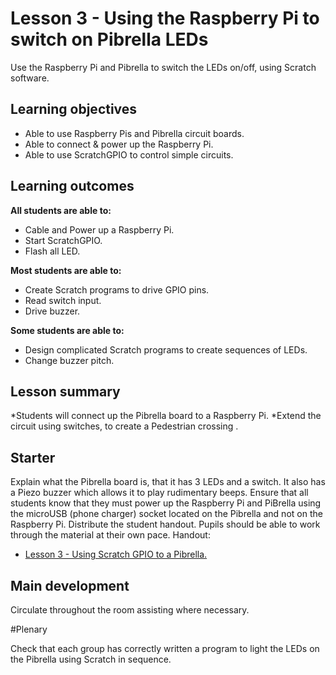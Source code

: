 # Lesson 3 - Using the Raspberry Pi to switch on Pibrella LEDs

Use the Raspberry Pi and Pibrella to switch the LEDs on/off, using Scratch software.

## Learning objectives

- Able to use Raspberry Pis and Pibrella circuit boards.
- Able to connect & power up the Raspberry Pi.
- Able to use ScratchGPIO to control simple circuits.

## Learning outcomes

**All students are able to:**

* Cable and Power up a Raspberry Pi.
* Start ScratchGPIO.
* Flash all LED.

**Most students are able to:**

* Create Scratch programs to drive GPIO pins.
* Read switch input.
* Drive buzzer.

**Some students are able to:**

* Design complicated Scratch programs to create sequences of LEDs.
* Change buzzer pitch.


## Lesson summary

*Students will connect up the Pibrella board to a Raspberry Pi.
*Extend the circuit using switches, to create a Pedestrian crossing .

## Starter

Explain what the Pibrella board is, that it has 3 LEDs and a switch. It also has a Piezo buzzer which allows it to play rudimentary beeps. Ensure that all students know that they must power up the Raspberry Pi and PiBrella using the microUSB (phone charger) socket located on the Pibrella and not on the Raspberry Pi.
Distribute the student handout. Pupils should be able to work through the material at their own pace.
Handout:
- [Lesson 3 - Using Scratch GPIO to a Pibrella.](lesson3-handout.md)


## Main development

Circulate throughout the room assisting where necessary.

#Plenary

Check that each group has correctly written a program to light the LEDs on the Pibrella using Scratch in sequence.
